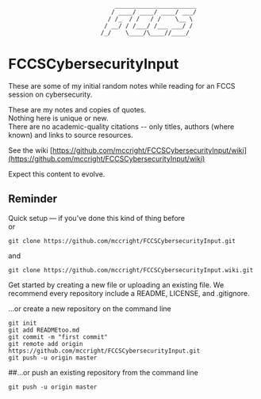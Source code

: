 ```
                              _______________________
                             / ____/ ____/ ____/ ___/
                            / /_  / /   / /    \__ \
                           / __/ / /___/ /___ ___/ /
                          /_/    \____/\____//____/

```
# FCCSCybersecurityInput  

These are some of my initial random notes while reading for an FCCS session on cybersecurity.  

These are my notes and copies of quotes.  
Nothing here is unique or new.  
There are no academic-quality citations -- only titles, authors (where known) and links to source resources.  

See the wiki [https://github.com/mccright/FCCSCybersecurityInput/wiki](https://github.com/mccright/FCCSCybersecurityInput/wiki)  

Expect this content to evolve.  


Reminder  
--------
Quick setup — if you’ve done this kind of thing before  
or	
```
git clone https://github.com/mccright/FCCSCybersecurityInput.git  
```
and  
```
git clone https://github.com/mccright/FCCSCybersecurityInput.wiki.git  
```

Get started by creating a new file or uploading an existing file. We recommend every repository include a README, LICENSE, and .gitignore.  

…or create a new repository on the command line  
```echo "# FCCSCybersecurityInput" >> READMEtoo.md  
git init  
git add READMEtoo.md  
git commit -m "first commit"  
git remote add origin https://github.com/mccright/FCCSCybersecurityInput.git  
git push -u origin master  
```

##…or push an existing repository from the command line  
```git remote add origin https://github.com/mccright/FCCSCybersecurityInput.git  
git push -u origin master  
```

